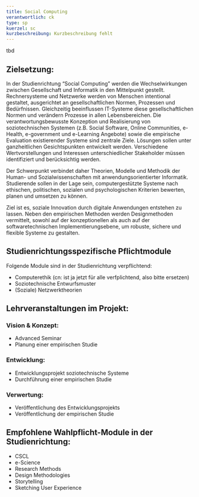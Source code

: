 ```yaml
---
title: Social Computing
verantwortlich: ck
type: sp
kuerzel: sc
kurzbeschreibung: Kurzbeschreibung fehlt
---
```


tbd

## Zielsetzung:

In der Studienrichtung “Social Computing” werden die Wechselwirkungen zwischen Gesellschaft und Informatik in den Mittelpunkt gestellt. Rechnersysteme und Netzwerke werden von Menschen intentional gestaltet, ausgerichtet an gesellschaftlichen Normen, Prozessen und Bedürfnissen. Gleichzeitig beeinflussen IT-Systeme diese gesellschaftlichen Normen und verändern Prozesse in allen Lebensbereichen. Die verantwortungsbewusste Konzeption und Realisierung von soziotechnischen Systemen (z.B. Social Software, Online Communities, e-Health, e-government und e-Learning Angebote) sowie die empirische Evaluation existierender Systeme sind zentrale Ziele. Lösungen sollen unter ganzheitlichen Gesichtspunkten entwickelt werden. Verschiedene Wertvorstellungen und Interessen unterschiedlicher Stakeholder müssen identifiziert und berücksichtig werden. 

Der Schwerpunkt verbindet daher Theorien, Modelle und Methodik der Human- und Sozialwissenschaften mit anwendungsorientierter Informatik. Studierende sollen in der Lage sein, computergestützte Systeme nach ethischen, politischen, sozialen und psychologischen Kriterien bewerten, planen und umsetzen zu können. 

Ziel ist es, soziale Innovation durch digitale Anwendungen entstehen zu lassen. Neben den empirischen Methoden werden Designmethoden vermittelt, sowohl auf der konzeptionellen als auch auf der softwaretechnischen Implementierungsebene, um robuste, sichere und flexible Systeme zu gestalten. 



## Studienrichtungsspezifische Pflichtmodule
Folgende Module sind in der Studienrichtung verpflichtend: 
<!-- MW: 3 Module mit je 6 cp -->
* Computerethik (cn: ist ja jetzt für alle verfplichtend, also bitte ersetzen)
* Soziotechnische Entwurfsmuster
* (Soziale) Netzwerktheorien


## Lehrveranstaltungen im Projekt:

### Vision & Konzept:
- Advanced Seminar
- Planung einer empirischen Studie

### Entwicklung:
- Entwicklungsprojekt soziotechnische Systeme
- Durchführung einer empirischen Studie

### Verwertung:
- Veröffentlichung des Entwicklungsprojekts
- Veröffentlichung der empirischen Studie

## Empfohlene Wahlpflicht-Module in der Studienrichtung:
- CSCL
- e-Science
- Research Methods
- Design Methodologies
- Storytelling
- Sketching User Experience


